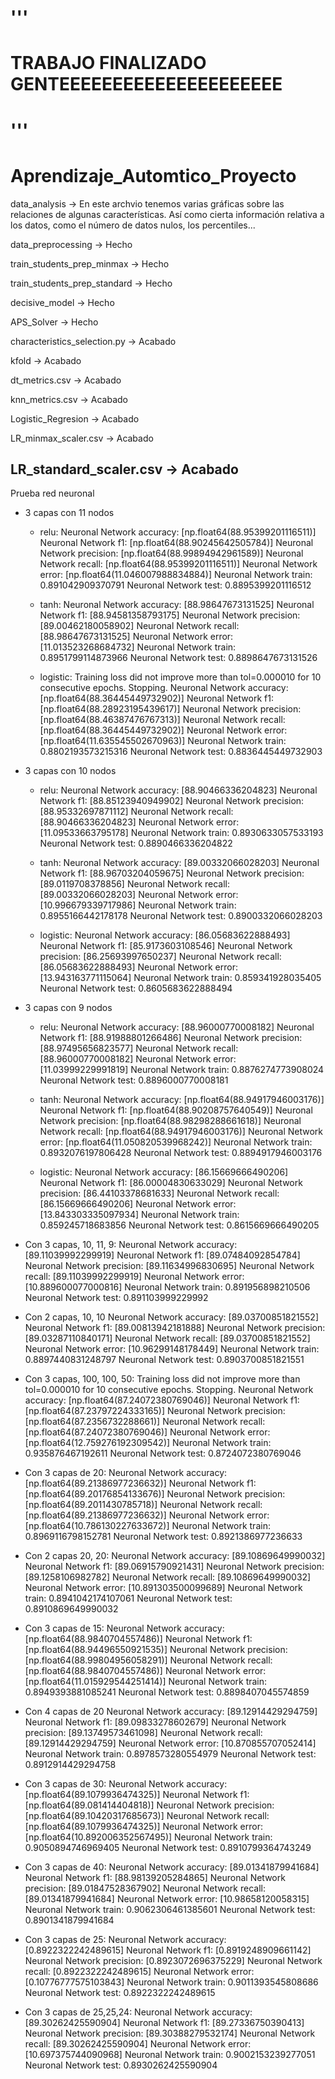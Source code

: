 # '''
# TRABAJO FINALIZADO GENTEEEEEEEEEEEEEEEEEEEEE
# '''

# Aprendizaje_Automtico_Proyecto
 data_analysis -> En este archvio tenemos varias gráficas sobre las relaciones de algunas características.
                   Así como cierta información relativa a los datos, como el número de datos nulos, los percentiles...

 data_preprocessing -> Hecho

train_students_prep_minmax -> Hecho
 
train_students_prep_standard -> Hecho

decisive_model -> Hecho

APS_Solver -> Hecho

characteristics_selection.py -> Acabado

kfold -> Acabado

dt_metrics.csv -> Acabado

knn_metrics.csv -> Acabado

Logistic_Regresion -> Acabado

LR_minmax_scaler.csv -> Acabado

LR_standard_scaler.csv -> Acabado
------------------------------------
Prueba red neuronal

- 3 capas con 11 nodos
    - relu: 
    Neuronal Network accuracy:  [np.float64(88.95399201116511)]
    Neuronal Network f1:  [np.float64(88.90245642505784)]
    Neuronal Network precision:  [np.float64(88.99894942961589)]
    Neuronal Network recall:  [np.float64(88.95399201116511)]
    Neuronal Network error:  [np.float64(11.046007988834884)]
    Neuronal Network train:  0.891042909370791
    Neuronal Network test:  0.8895399201116512

    - tanh:
    Neuronal Network accuracy:  [88.98647673131525]
    Neuronal Network f1:  [88.94581358793175]
    Neuronal Network precision:  [89.00462180058902]
    Neuronal Network recall:  [88.98647673131525]
    Neuronal Network error:  [11.013523268684732]
    Neuronal Network train:  0.8951799114873966
    Neuronal Network test:  0.8898647673131526

    - logistic:
    Training loss did not improve more than tol=0.000010 for 10 consecutive epochs. Stopping.
    Neuronal Network accuracy:  [np.float64(88.36445449732902)]
    Neuronal Network f1:  [np.float64(88.28923195439617)]
    Neuronal Network precision:  [np.float64(88.46387476767313)]
    Neuronal Network recall:  [np.float64(88.36445449732902)]
    Neuronal Network error:  [np.float64(11.635545502670963)]
    Neuronal Network train:  0.8802193573215316
    Neuronal Network test:  0.8836445449732903

- 3 capas con 10 nodos
    - relu: 
    Neuronal Network accuracy:  [88.90466336204823]
    Neuronal Network f1:  [88.85123940949902]
    Neuronal Network precision:  [88.95332697871112]
    Neuronal Network recall:  [88.90466336204823]
    Neuronal Network error:  [11.09533663795178]
    Neuronal Network train:  0.8930633057533193
    Neuronal Network test:  0.8890466336204822
    
    - tanh:
    Neuronal Network accuracy:  [89.00332066028203]
    Neuronal Network f1:  [88.96703204059675]
    Neuronal Network precision:  [89.0119708378856]
    Neuronal Network recall:  [89.00332066028203]
    Neuronal Network error:  [10.996679339717986]
    Neuronal Network train:  0.8955166442178178
    Neuronal Network test:  0.8900332066028203
    
    - logistic:
    Neuronal Network accuracy:  [86.05683622888493]
    Neuronal Network f1:  [85.9173603108546]
    Neuronal Network precision:  [86.25693997650237]
    Neuronal Network recall:  [86.05683622888493]
    Neuronal Network error:  [13.943163771115064]
    Neuronal Network train:  0.859341928035405
    Neuronal Network test:  0.8605683622888494  

- 3 capas con 9 nodos
    - relu: 
    Neuronal Network accuracy:  [88.96000770008182]
    Neuronal Network f1:  [88.91988801266486]
    Neuronal Network precision:  [88.97495656823577]
    Neuronal Network recall:  [88.96000770008182]
    Neuronal Network error:  [11.03999229991819]
    Neuronal Network train:  0.8876274773908024
    Neuronal Network test:  0.8896000770008181
    
    - tanh:
    Neuronal Network accuracy:  [np.float64(88.94917946003176)]
    Neuronal Network f1:  [np.float64(88.90208757640549)]
    Neuronal Network precision:  [np.float64(88.98298288661618)]
    Neuronal Network recall:  [np.float64(88.94917946003176)]
    Neuronal Network error:  [np.float64(11.050820539968242)]
    Neuronal Network train:  0.8932076197806428
    Neuronal Network test:  0.8894917946003176
    
    - logistic:
    Neuronal Network accuracy:  [86.15669666490206]
    Neuronal Network f1:  [86.00004830633029]
    Neuronal Network precision:  [86.44103378681633]
    Neuronal Network recall:  [86.15669666490206]
    Neuronal Network error:  [13.843303335097934]
    Neuronal Network train:  0.859245718683856
    Neuronal Network test:  0.8615669666490205

- Con 3 capas, 10, 11, 9:
    Neuronal Network accuracy:  [89.11039992299919]
    Neuronal Network f1:  [89.07484092854784]
    Neuronal Network precision:  [89.11634996830695]
    Neuronal Network recall:  [89.11039992299919]
    Neuronal Network error:  [10.889600077000816]
    Neuronal Network train:  0.891956898210506
    Neuronal Network test:  0.891103999229992

- Con 2 capas, 10, 10
    Neuronal Network accuracy:  [89.03700851821552]
    Neuronal Network f1:  [89.00813942181888]
    Neuronal Network precision:  [89.03287110840171]
    Neuronal Network recall:  [89.03700851821552]
    Neuronal Network error:  [10.96299148178449]
    Neuronal Network train:  0.8897440831248797
    Neuronal Network test:  0.8903700851821551

- Con 3 capas, 100, 100, 50:
Training loss did not improve more than tol=0.000010 for 10 consecutive epochs. Stopping.
    Neuronal Network accuracy:  [np.float64(87.24072380769046)]
    Neuronal Network f1:  [np.float64(87.23797224333165)]
    Neuronal Network precision:  [np.float64(87.2356732288661)]
    Neuronal Network recall:  [np.float64(87.24072380769046)]
    Neuronal Network error:  [np.float64(12.759276192309542)]
    Neuronal Network train:  0.935876467192611
    Neuronal Network test:  0.8724072380769046

- Con 3 capas de 20:
    Neuronal Network accuracy:  [np.float64(89.21386977236632)]
    Neuronal Network f1:  [np.float64(89.20176854133676)]
    Neuronal Network precision:  [np.float64(89.2011430785718)]
    Neuronal Network recall:  [np.float64(89.21386977236632)]
    Neuronal Network error:  [np.float64(10.786130227633672)]
    Neuronal Network train:  0.8969116798152781
    Neuronal Network test:  0.8921386977236633

- Con 2 capas 20, 20:
    Neuronal Network accuracy:  [89.10869649990032]
    Neuronal Network f1:  [89.06915790921431]
    Neuronal Network precision:  [89.1258106982782]
    Neuronal Network recall:  [89.10869649990032]
    Neuronal Network error:  [10.891303500099689]
    Neuronal Network train:  0.8941042174107061
    Neuronal Network test:  0.8910869649990032

- Con 3 capas de 15:
    Neuronal Network accuracy:  [np.float64(88.9840704557486)]
    Neuronal Network f1:  [np.float64(88.94496550921535)]
    Neuronal Network precision:  [np.float64(88.99804956058291)]
    Neuronal Network recall:  [np.float64(88.9840704557486)]
    Neuronal Network error:  [np.float64(11.015929544251414)]
    Neuronal Network train:  0.8949393881085241
    Neuronal Network test:  0.8898407045574859

- Con 4 capas de 20
    Neuronal Network accuracy:  [89.12914429294759]
    Neuronal Network f1:  [89.09833278602679]
    Neuronal Network precision:  [89.13749573461098]
    Neuronal Network recall:  [89.12914429294759]
    Neuronal Network error:  [10.870855707052414]
    Neuronal Network train:  0.8978573280554979
    Neuronal Network test:  0.8912914429294758

- Con 3 capas de 30:
    Neuronal Network accuracy:  [np.float64(89.1079936474325)]
    Neuronal Network f1:  [np.float64(89.081414404818)]
    Neuronal Network precision:  [np.float64(89.10420317685673)]
    Neuronal Network recall:  [np.float64(89.1079936474325)]
    Neuronal Network error:  [np.float64(10.892006352567495)]
    Neuronal Network train:  0.9050894746969405
    Neuronal Network test:  0.8910799364743249

- Con 3 capas de 40:
    Neuronal Network accuracy:  [89.01341879941684]
    Neuronal Network f1:  [88.98139205284865]
    Neuronal Network precision:  [89.01847528367902]
    Neuronal Network recall:  [89.01341879941684]
    Neuronal Network error:  [10.98658120058315]
    Neuronal Network train:  0.9062306461385601
    Neuronal Network test:  0.8901341879941684

- Con 3 capas de 25:
    Neuronal Network accuracy:  [0.8922322242489615]
    Neuronal Network f1:  [0.8919248909661142]
    Neuronal Network precision:  [0.8923072696375229]
    Neuronal Network recall:  [0.8922322242489615]
    Neuronal Network error:  [0.10776777575103843]
    Neuronal Network train:  0.9011393545808686
    Neuronal Network test:  0.8922322242489615
- Con 3 capas de 25,25,24:
    Neuronal Network accuracy:  [89.30262425590904]
    Neuronal Network f1:  [89.27336750390413]
    Neuronal Network precision:  [89.30388279532174]
    Neuronal Network recall:  [89.30262425590904]
    Neuronal Network error:  [10.697375744090968]
    Neuronal Network train:  0.9002153239277051
    Neuronal Network test:  0.8930262425590904